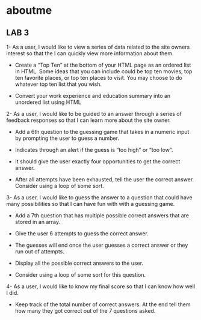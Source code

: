 # aboutme

## LAB 3

1- As a user, I would like to view a series of data related to the site owners interest so that the I can quickly view more information about them.

* Create a “Top Ten” at the bottom of your HTML page as an ordered list in HTML. Some ideas that you can include could be top ten movies, top ten favorite places, or top ten places to visit. You may choose to do whatever top ten list that you wish.

* Convert your work experience and education summary into an unordered list using HTML

2- As a user, I would like to be guided to an answer through a series of feedback responses so that I can learn more about the site owner.

* Add a 6th question to the guessing game that takes in a numeric input by prompting the user to guess a number.

* Indicates through an alert if the guess is “too high” or “too low”.

* It should give the user exactly four opportunities to get the correct answer.

* After all attempts have been exhausted, tell the user the correct answer. Consider using a loop of some sort.

3- As a user, I would like to guess the answer to a question that could have many possibilities so that I can have fun with with a guessing game.

* Add a 7th question that has multiple possible correct answers that are stored in an array.

* Give the user 6 attempts to guess the correct answer.

* The guesses will end once the user guesses a correct answer or they run out of attempts.

* Display all the possible correct answers to the user.

* Consider using a loop of some sort for this question.

4- As a user, I would like to know my final score so that I can know how well I did.

* Keep track of the total number of correct answers. At the end tell them how many they got correct out of the 7 questions asked.